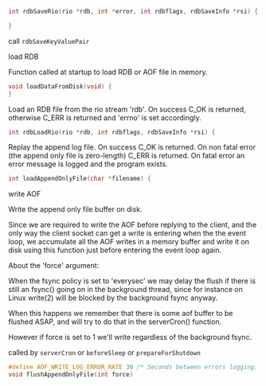 

```c
int rdbSaveRio(rio *rdb, int *error, int rdbflags, rdbSaveInfo *rsi) {

}
```


call `rdbSaveKeyValuePair`

load RDB

Function called at startup to load RDB or AOF file in memory.
```c
void loadDataFromDisk(void) {
}
```

Load an RDB file from the rio stream 'rdb'. On success C_OK is returned, otherwise C_ERR is returned and 'errno' is set accordingly.
```c
int rdbLoadRio(rio *rdb, int rdbflags, rdbSaveInfo *rsi) {
```

Replay the append log file. On success C_OK is returned. On non fatal error (the append only file is zero-length) C_ERR is returned. On fatal error an error message is logged and the program exists.
```c
int loadAppendOnlyFile(char *filename) {
```


write AOF

Write the append only file buffer on disk. 

Since we are required to write the AOF before replying to the client, and the only way the client socket can get a write is entering when the the event loop, we accumulate all the AOF writes in a memory buffer and write it on disk using this function just before entering the event loop again. 

About the 'force' argument: 

When the fsync policy is set to 'everysec' we may delay the flush if there is still an fsync() going on in the background thread, since for instance on Linux write(2) will be blocked by the background fsync anyway. 

When this happens we remember that there is some aof buffer to be flushed ASAP, and will try to do that in the serverCron() function. 

However if force is set to 1 we'll write regardless of the background fsync.


called by `serverCron` or `beforeSleep` or `prepareForShutdown`
```c
#define AOF_WRITE_LOG_ERROR_RATE 30 /* Seconds between errors logging. */
void flushAppendOnlyFile(int force)

```
